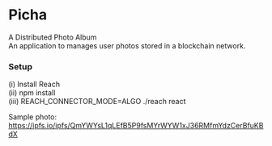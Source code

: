 
# Picha 
A Distributed Photo Album  
An application to manages user photos stored in a blockchain network.  
  
### Setup  
(i) Install Reach    
(ii) npm install  
(iii) REACH_CONNECTOR_MODE=ALGO ./reach react  
  
Sample photo: https://ipfs.io/ipfs/QmYWYsL1qLEfB5P9fsMYrWYW1xJ36RMfmYdzCerBfuKBdX


